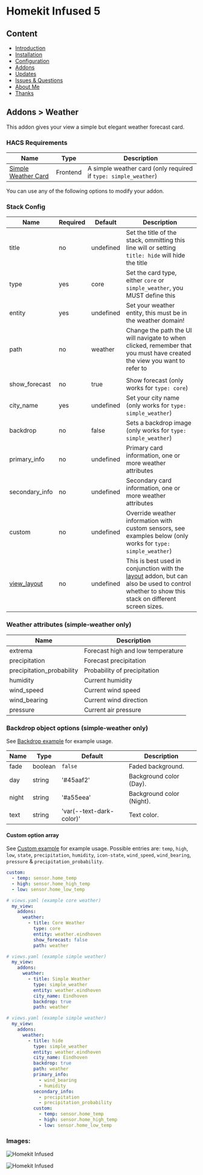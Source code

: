 # Homekit Infused 5

## Content
- [Introduction](../index.md)
- [Installation](../installation.md)
- [Configuration](../configuration.md)
- [Addons](../addons.md)
- [Updates](../updates.md)
- [Issues & Questions](../issues.md)
- [About Me](../about.md)
- [Thanks](../thanks.md)

## Addons > Weather

This addon gives your view a simple but elegant weather forecast card.

### HACS Requirements

| Name | Type  | Description |
|----------------------------------|-------------|---------------------------------------------------------------------------------------------------------------------------------------------------------------------------------------------------------|
| [Simple Weather Card](https://github.com/kalkih/simple-weather-card) | Frontend | A simple weather card (only required if `type: simple_weather`) |

You can use any of the following options to modify your addon.

### Stack Config

| Name | Required | Default | Description |
|----------------------------------|-------------|----------------------|-----------------------------------------------------------------------------------------------------------------------------------------------------------------------------------|
| title | no | undefined | Set the title of the stack, ommitting this line will or setting `title: hide` will hide the title |
| type | yes | core | Set the card type, either `core` or `simple_weather`, you MUST define this |
| entity | yes | undefined | Set your weather entity, this must be in the weather domain! |
| path | no | weather | Change the path the UI will navigate to when clicked, remember that you must have created the view you want to refer to |
|||||
| show_forecast | no | true | Show forecast (only works for `type: core`) |
| city_name | yes | undefined | Set your city name (only works for `type: simple_weather`) |
| backdrop | no | false | Sets a backdrop image (only works for `type: simple_weather`) |
| primary_info | no | undefined | Primary card information, one or more weather attributes |
| secondary_info | no | undefined | Secondary card information, one or more weather attributes |
| custom | no | undefined | Override weather information with custom sensors, see examples below (only works for `type: simple_weather`) |
| [view_layout](layout.md#view-layout) | no | undefined | This is best used in conjunction with the [layout](layout.md#view-layout) addon, but can also be used to control whether to show this stack on different screen sizes. |

### Weather attributes (simple-weather only)
| Name |  Description |
|------|--------------|
| extrema | Forecast high and low temperature |
| precipitation | Forecast precipitation |
| precipitation_probability | Probability of precipitation |
| humidity | Current humidity |
| wind_speed | Current wind speed |
| wind_bearing | Current wind direction |
| pressure | Current air pressure |

### Backdrop object options (simple-weather only)
See [Backdrop example](#backdrop-example) for example usage.

| Name | Type | Default | Description |
|------|------|---------|-------------|
| fade | boolean | `false` | Faded background.
| day | string | '#45aaf2' | Background color (Day).
| night | string | '#a55eea' | Background color (Night).
| text | string | 'var(--text-dark-color)' | Text color.

#### Custom option array
See [Custom example](#custom-sensors-example) for example usage.
Possible entries are: `temp`, `high`, `low`, `state`, `precipitation`, `humidity`, `icon-state`, `wind_speed`, `wind_bearing`, `pressure` & `precipitation_probability`.

```yaml
custom:
  - temp: sensor.home_temp
  - high: sensor.home_high_temp
  - low: sensor.home_low_temp
```

```yaml
# views.yaml (example core weather)
  my_view:
    addons:
      weather:
        - title: Core Weather
          type: core
          entity: weather.eindhoven
          show_forecast: false
          path: weather
```
```yaml
# views.yaml (example simple weather)
  my_view:
    addons:
      weather:
        - title: Simple Weather
          type: simple_weather
          entity: weather.eindhoven
          city_name: Eindhoven
          backdrop: true
          path: weather
```
```yaml
# views.yaml (example simple weather)
  my_view:
    addons:
      weather:
        - title: hide
          type: simple_weather
          entity: weather.eindhoven
          city_name: Eindhoven
          backdrop: true
          path: weather
          primary_info:
            - wind_bearing
            - humidity
          secondary_info:
            - precipitation
            - precipitation_probability
          custom:
            - temp: sensor.home_temp
            - high: sensor.home_high_temp
            - low: sensor.home_low_temp
```

### Images:

![Homekit Infused](../images/hki-weather-1.png)

![Homekit Infused](../images/hki-weather-2.png)

